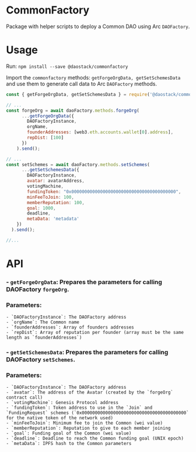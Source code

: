 # CommonFactory
Package with helper scripts to deploy a Common DAO using Arc `DAOFactory`.

# Usage
Run: `npm install --save @daostack/commonfactory`

Import the `commonfactory` methods: `getForgeOrgData, getSetSchemesData` and use them to generate call data to Arc `DAOFactory` methods.
```javascript
const { getForgeOrgData, getSetSchemesData } = require('@daostack/commonfactory');

// ...
const forgeOrg = await daoFactory.methods.forgeOrg(
      ...getForgeOrgData({
        DAOFactoryInstance,
        orgName,
        founderAddresses: [web3.eth.accounts.wallet[0].address],
        repDist: [100]
      })
    ).send();

// ...
const setSchemes = await daoFactory.methods.setSchemes(
      ...getSetSchemesData({
        DAOFactoryInstance,
        avatar: avatarAddress,
        votingMachine,
        fundingToken: "0x0000000000000000000000000000000000000000",
        minFeeToJoin: 100,
        memberReputation: 100,
        goal: 1000,
        deadline,
        metaData: 'metadata'
    })
  ).send();

//...
```

# API
### - `getForgeOrgData`: Prepares the parameters for calling DAOFactory `forgeOrg`.
### Parameters:
    - `DAOFactoryInstance`: The DAOFactory address
    - `orgName`: The Common name
    - `founderAddresses`: Array of founders addresses
    - `repDist`: Array of reputation per founder (array must be the same length as `founderAddresses`)

### - `getSetSchemesData`: Prepares the parameters for calling DAOFactory `setSchemes`.
### Parameters:
    - `DAOFactoryInstance`: The DAOFactory address
    - `avatar`: The address of the Avatar (created by the `forgeOrg` contract call)
    - `votingMachine`: Genesis Protocol address
    - `fundingToken`: Token address to use in the `Join` and `FundingRequest` schemes (`0x0000000000000000000000000000000000000000` for the native token of the network used)
    - `minFeeToJoin`: Minimum fee to join the Common (wei value)
    - `memberReputation`: Reputation to give to each member joining
    - `goal`: Funding goal of the Common (wei value)
    - `deadline`: Deadline to reach the Common funding goal (UNIX epoch)
    - `metaData`: IPFS hash to the Common parameters
